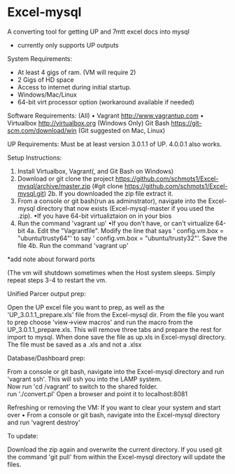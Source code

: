 # Excel-mysql
A converting tool for getting UP and 7mtt excel docs into mysql
* currently only supports UP outputs


System Requirements:

  * At least 4 gigs of ram. (VM will require 2)
  * 2 Gigs of HD space
  * Access to internet during initial startup.
  * Windows/Mac/Linux
  * 64-bit virt processor option (workaround available if needed)

Software Requirements:
(All)
• Vagrant http://www.vagrantup.com
• Virtualbox http://virtualbox.org
(Windows Only)
Git Bash https://git-scm.com/download/win
(Git suggested on Mac, Linux)

UP Requirements:
Must be at least version 3.0.1.1 of UP.  4.0.0.1 also works.

Setup Instructions:

1. Install Virtualbox, Vagrant(, and Git Bash on Windows)
2. Download or git clone the project https://github.com/schmots1/Excel-mysql/archive/master.zip (#git clone https://github.com/schmots1/Excel-mysql.git)
2b. If you downloaded the zip file extract it.
3. From a console or git bash(run as adminstrator), navigate into the Excel-mysql directory that now exists (Excel-mysql-master if you used the .zip).
•If you have 64-bit virtualiztaion on in your bios
4. Run the command 'vagrant up'
•If you don't have, or can't virtualize 64-bit
4a. Edit the "Vagrantfile".  Modify the line that says '   config.vm.box = "ubuntu/trusty64"' to say '   config.vm.box = "ubuntu/trusty32"'.  Save the file
4b. Run the command 'vagrant up'

*add note about forward ports

(The vm will shutdown sometimes when the Host system sleeps.  Simply repeat steps 3-4 to restart the vm.

Unified Parcer output prep:

Open the UP excel file you want to prep, as well as the 'UP_3.0.1.1_prepare.xls' file from the Excel-mysql dir.  From the file you want to prep choose 'view->view macros' and run the macro from the UP_3.0.1.1_prepare.xls.  This will remove three tabs and prepare the rest for import to mysql.  When done save the file as up.xls in Excel-mysql directory.  The file must be saved as a .xls and not a .xlsx

Database/Dashboard prep:

From a console or git bash, navigate into the Excel-mysql directory and run 'vagrant ssh'.  This will ssh you into the LAMP system.  
Now run 'cd /vagrant' to switch to the shared folder.  
run './convert.pl'
Open a browser and point it to localhost:8081

Refreshing or removing the VM:
If you want to clear your system and start over
• From a console or git bash, navigate into the Excel-mysql directory and run 'vagrent destroy'

To update:

Download the zip again and overwrite the current directory.  If you used git the command 'git pull' from within the Excel-mysql directory will update the files.
